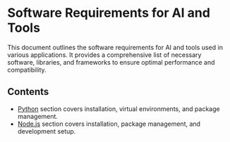 # Software Requirements for AI and Tools

This document outlines the software requirements for AI and tools used in various applications. It provides a comprehensive list of necessary software, libraries, and frameworks to ensure optimal performance and compatibility.

## Contents

- [Python](python.md) section covers installation, virtual environments, and package management.
- [Node.js](nodejs.md) section covers installation, package management, and development setup.